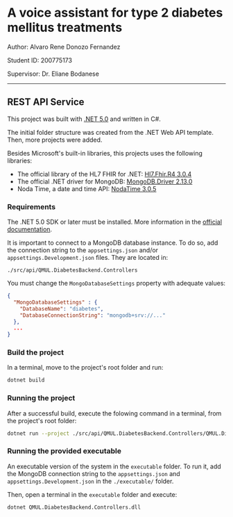 # A voice assistant for type 2 diabetes mellitus treatments
Author: Alvaro Rene Donozo Fernandez

Student ID: 200775173

Supervisor: Dr. Eliane Bodanese

---
## REST API Service
This project was built with [.NET 5.0](https://devblogs.microsoft.com/dotnet/announcing-net-5-0/) and written in C#.

The initial folder structure was created from the .NET Web API template. Then, more projects were added.

Besides Microsoft's built-in libraries, this projects uses the following libraries:
 
 - The official library of the HL7 FHIR for .NET: [Hl7.Fhir.R4 3.0.4](https://github.com/FirelyTeam/firely-net-sdk)
 - The official .NET driver for MongoDB: [MongoDB.Driver 2.13.0](https://www.nuget.org/packages/MongoDB.Driver)
 - Noda Time, a date and time API: [NodaTime 3.0.5](https://www.nuget.org/packages/NodaTime)

### Requirements

The .NET 5.0 SDK or later must be installed. More information in the [official documentation](https://docs.microsoft.com/en-us/dotnet/core/install/windows?tabs=net50).

It is important to connect to a MongoDB database instance. To do so, add the connection string to the `appsettings.json` and/or `appsettings.Development.json` files. They are located in:

```
./src/api/QMUL.DiabetesBackend.Controllers
```

You must change the `MongoDatabaseSettings` property with adequate values:

```json
{
  "MongoDatabaseSettings" : {
    "DatabaseName": "diabetes",
    "DatabaseConnectionString": "mongodb+srv://..."
  },
  ...
}

```

### Build the project

In a terminal, move to the project's root folder and run:

```bash
dotnet build
```

### Running the project

After a successful build, execute the folowing command in a terminal, from the project's root folder: 

 ```bash
dotnet run --project ./src/api/QMUL.DiabetesBackend.Controllers/QMUL.DiabetesBackend.Controllers.csproj
```

### Running the provided executable

An executable version of the system in the `executable` folder. To run it, add the MongoDB connection string to the `appsettings.json` and `appsettings.Development.json` in the `./executable/` folder.

Then, open a terminal in the `executable` folder and execute:

```bash
dotnet QMUL.DiabetesBackend.Controllers.dll
```
